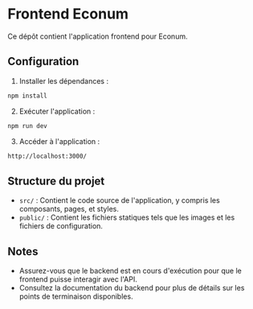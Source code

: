 # Frontend Econum

Ce dépôt contient l'application frontend pour Econum.

## Configuration

1. Installer les dépendances :  
```bash
npm install
```

2. Exécuter l'application :  
```bash
npm run dev
```

3. Accéder à l'application :  
```bash
http://localhost:3000/
```

## Structure du projet

- `src/` : Contient le code source de l'application, y compris les composants, pages, et styles.
- `public/` : Contient les fichiers statiques tels que les images et les fichiers de configuration.

## Notes

- Assurez-vous que le backend est en cours d'exécution pour que le frontend puisse interagir avec l'API.
- Consultez la documentation du backend pour plus de détails sur les points de terminaison disponibles.